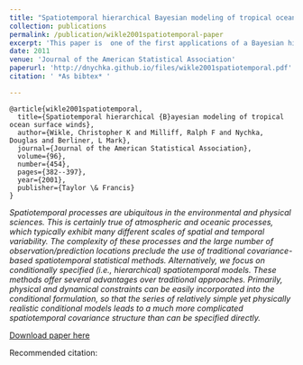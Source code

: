 ```yaml
---
title: "Spatiotemporal hierarchical Bayesian modeling of tropical ocean surface winds"
collection: publications
permalink: /publication/wikle2001spatiotemporal-paper
excerpt: 'This paper is  one of the first applications of a Bayesian hierarchical model to a large geophysical problem. Research was done while Chris Wikle was a post doc at NCAR and Mark Berliner was the Statistics Project lead.'
date: 2011
venue: 'Journal of the American Statistical Association'
paperurl: 'http://dnychka.github.io/files/wikle2001spatiotemporal.pdf'
citation: ' *As bibtex* '

---
```


````
@article{wikle2001spatiotemporal,
  title={Spatiotemporal hierarchical {B}ayesian modeling of tropical ocean surface winds},
  author={Wikle, Christopher K and Milliff, Ralph F and Nychka, Douglas and Berliner, L Mark},
  journal={Journal of the American Statistical Association},
  volume={96},
  number={454},
  pages={382--397},
  year={2001},
  publisher={Taylor \& Francis}
}
````
*Spatiotemporal processes are ubiquitous in the environmental and physical sciences. This is certainly true of atmospheric and oceanic processes, which typically exhibit many different scales of spatial and temporal variability. The complexity of these processes and the large number of observation/prediction locations preclude the use of traditional covariance-based spatiotemporal statistical methods. Alternatively, we focus on conditionally specified (i.e., hierarchical) spatiotemporal models. These methods offer several advantages over traditional approaches. Primarily, physical and dynamical constraints can be easily incorporated into the conditional formulation, so that the series of relatively simple yet physically realistic conditional models leads to a much more complicated spatiotemporal covariance structure than can be specified directly.* 

[Download paper here](https://dnychka.github.io/files/wikle2001spatiotemporal.pdf)

Recommended citation: 